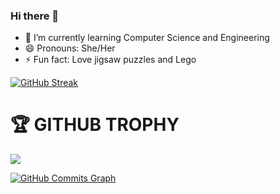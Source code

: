 ### Hi there 👋
- 🌱 I’m currently learning Computer Science and Engineering
- 😄 Pronouns: She/Her
- ⚡ Fun fact: Love jigsaw puzzles and Lego

[![GitHub Streak](https://github-readme-streak-stats.herokuapp.com?user=KeerthanaShivakumar)](https://git.io/streak-stats)

# 🏆 **GITHUB TROPHY**

![](https://github-profile-trophy.vercel.app/?username=KeerthanaShivakumar&theme=onedark&rank=S,SS,SSS,A,AA,AAA,SECRET)

<a href="http://www.github.com/KeerthanaShivakumar"><img src="https://activity-graph.herokuapp.com/graph?username=hicodersofficial&bg_color=1c1917&color=ffffff&line=0891b2&point=ffffff&area_color=1c1917&area=true&hide_border=true&custom_title=GitHub%20Commits%20Graph" alt="GitHub Commits Graph" /></a>

<!--
**KeerthanaShivakumar/KeerthanaShivakumar** is a ✨ _special_ ✨ repository because its `README.md` (this file) appears on your GitHub profile.

Here are some ideas to get you started:
 - 🔭 I’m currently working on ... 
- 🌱 I’m currently learning ...
- 👯 I’m looking to collaborate on ...
- 🤔 I’m looking for help with ...
- 💬 Ask me about ...
- 📫 How to reach me: ...
- 😄 Pronouns: ...
- ⚡ Fun fact: ...
-->

